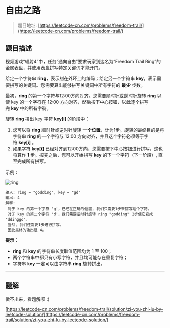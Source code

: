 # 自由之路

> 题目地址: [https://leetcode-cn.com/problems/freedom-trail/](https://leetcode-cn.com/problems/freedom-trail/)

## 题目描述

视频游戏“辐射4”中，任务“通向自由”要求玩家到达名为“Freedom Trail Ring”的金属表盘，并使用表盘拼写特定关键词才能开门。

给定一个字符串 **ring**，表示刻在外环上的编码；给定另一个字符串 **key**，表示需要拼写的关键词。您需要算出能够拼写关键词中所有字符的 **最少** 步数。

最初，**ring** 的第一个字符与12:00方向对齐。您需要顺时针或逆时针旋转 **ring** 以使 key 的一个字符在 12:00 方向对齐，然后按下中心按钮，以此逐个拼写完 **key** 中的所有字符。

旋转 **ring** 拼出 key 字符 **key[i]** 的阶段中：

1. 您可以将 **ring** 顺时针或逆时针旋转 **一个位置**，计为1步。旋转的最终目的是将字符串 **ring** 的一个字符与 12:00 方向对齐，并且这个字符必须等于字符 **key[i]** 。
2. 如果字符 **key[i]** 已经对齐到12:00方向，您需要按下中心按钮进行拼写，这也将算作 **1** 步。按完之后，您可以开始拼写 **key** 的下一个字符（下一阶段）, 直至完成所有拼写。

示例：

![ring](https://assets.leetcode-cn.com/aliyun-lc-upload/uploads/2018/10/22/ring.jpg)

```
输入: ring = "godding", key = "gd"
输出: 4
解释:
 对于 key 的第一个字符 'g'，已经在正确的位置, 我们只需要1步来拼写这个字符。 
 对于 key 的第二个字符 'd'，我们需要逆时针旋转 ring "godding" 2步使它变成 "ddinggo"。
 当然, 我们还需要1步进行拼写。
 因此最终的输出是 4。
```

**提示：**

- **ring** 和 **key** 的字符串长度取值范围均为 1 至 100；
- 两个字符串中都只有小写字符，并且均可能存在重复字符；
- 字符串 **key** 一定可以由字符串 **ring** 旋转拼出。

------

## 题解

做不出来，看题解呗 :)

[https://leetcode-cn.com/problems/freedom-trail/solution/zi-you-zhi-lu-by-leetcode-solution/](https://leetcode-cn.com/problems/freedom-trail/solution/zi-you-zhi-lu-by-leetcode-solution/)
